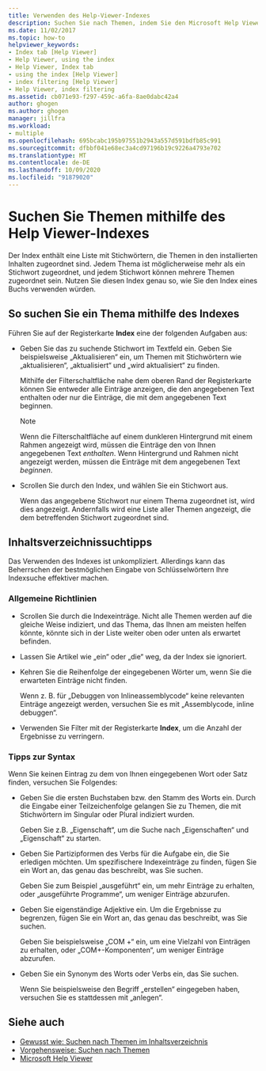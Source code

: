 ```yaml
---
title: Verwenden des Help-Viewer-Indexes
description: Suchen Sie nach Themen, indem Sie den Microsoft Help Viewer Index verwenden, der eine Liste von Schlüsselwörtern enthält, die Themen in den installierten Inhalten zugeordnet sind.
ms.date: 11/02/2017
ms.topic: how-to
helpviewer_keywords:
- Index tab [Help Viewer]
- Help Viewer, using the index
- Help Viewer, Index tab
- using the index [Help Viewer]
- index filtering [Help Viewer]
- Help Viewer, index filtering
ms.assetid: cb071e93-f297-459c-a6fa-8ae0dabc42a4
author: ghogen
ms.author: ghogen
manager: jillfra
ms.workload:
- multiple
ms.openlocfilehash: 695bcabc195b97551b2943a557d591bdfb85c991
ms.sourcegitcommit: dfbbf041e68ec3a4cd97196b19c9226a4793e702
ms.translationtype: MT
ms.contentlocale: de-DE
ms.lasthandoff: 10/09/2020
ms.locfileid: "91879020"
---
```

# <a name="find-topics-by-using-the-help-viewer-index"></a>Suchen Sie Themen mithilfe des Help Viewer-Indexes

Der Index enthält eine Liste mit Stichwörtern, die Themen in den installierten Inhalten zugeordnet sind. Jedem Thema ist möglicherweise mehr als ein Stichwort zugeordnet, und jedem Stichwort können mehrere Themen zugeordnet sein. Nutzen Sie diesen Index genau so, wie Sie den Index eines Buchs verwenden würden.

## <a name="to-find-a-topic-by-using-the-index"></a>So suchen Sie ein Thema mithilfe des Indexes

Führen Sie auf der Registerkarte **Index** eine der folgenden Aufgaben aus:

- Geben Sie das zu suchende Stichwort im Textfeld ein. Geben Sie beispielsweise „Aktualisieren“ ein, um Themen mit Stichwörtern wie „aktualisieren“, „aktualisiert“ und „wird aktualisiert“ zu finden.

    Mithilfe der Filterschaltfläche nahe dem oberen Rand der Registerkarte können Sie entweder alle Einträge anzeigen, die den angegebenen Text enthalten oder nur die Einträge, die mit dem angegebenen Text beginnen.

    > [!NOTE]
    > Wenn die Filterschaltfläche auf einem dunkleren Hintergrund mit einem Rahmen angezeigt wird, müssen die Einträge den von Ihnen angegebenen Text _enthalten_. Wenn Hintergrund und Rahmen nicht angezeigt werden, müssen die Einträge mit dem angegebenen Text _beginnen_.

- Scrollen Sie durch den Index, und wählen Sie ein Stichwort aus.

    Wenn das angegebene Stichwort nur einem Thema zugeordnet ist, wird dies angezeigt. Andernfalls wird eine Liste aller Themen angezeigt, die dem betreffenden Stichwort zugeordnet sind.

## <a name="index-search-tips"></a>Inhaltsverzeichnissuchtipps

Das Verwenden des Indexes ist unkompliziert. Allerdings kann das Beherrschen der bestmöglichen Eingabe von Schlüsselwörtern Ihre Indexsuche effektiver machen.

### <a name="general-guidelines"></a>Allgemeine Richtlinien

- Scrollen Sie durch die Indexeinträge. Nicht alle Themen werden auf die gleiche Weise indiziert, und das Thema, das Ihnen am meisten helfen könnte, könnte sich in der Liste weiter oben oder unten als erwartet befinden.

- Lassen Sie Artikel wie „ein“ oder „die“ weg, da der Index sie ignoriert.

- Kehren Sie die Reihenfolge der eingegebenen Wörter um, wenn Sie die erwarteten Einträge nicht finden.

    Wenn z. B. für „Debuggen von Inlineassemblycode“ keine relevanten Einträge angezeigt werden, versuchen Sie es mit „Assemblycode, inline debuggen“.

- Verwenden Sie Filter mit der Registerkarte **Index**, um die Anzahl der Ergebnisse zu verringern.

### <a name="syntax-tips"></a>Tipps zur Syntax

Wenn Sie keinen Eintrag zu dem von Ihnen eingegebenen Wort oder Satz finden, versuchen Sie Folgendes:

- Geben Sie die ersten Buchstaben bzw. den Stamm des Worts ein. Durch die Eingabe einer Teilzeichenfolge gelangen Sie zu Themen, die mit Stichwörtern im Singular oder Plural indiziert wurden.

    Geben Sie z.B. „Eigenschaft“, um die Suche nach „Eigenschaften“ und „Eigenschaft“ zu starten.

- Geben Sie Partizipformen des Verbs für die Aufgabe ein, die Sie erledigen möchten. Um spezifischere Indexeinträge zu finden, fügen Sie ein Wort an, das genau das beschreibt, was Sie suchen.

    Geben Sie zum Beispiel „ausgeführt“ ein, um mehr Einträge zu erhalten, oder „ausgeführte Programme“, um weniger Einträge abzurufen.

- Geben Sie eigenständige Adjektive ein. Um die Ergebnisse zu begrenzen, fügen Sie ein Wort an, das genau das beschreibt, was Sie suchen.

    Geben Sie beispielsweise „COM +“ ein, um eine Vielzahl von Einträgen zu erhalten, oder „COM+-Komponenten“, um weniger Einträge abzurufen.

- Geben Sie ein Synonym des Worts oder Verbs ein, das Sie suchen.

    Wenn Sie beispielsweise den Begriff „erstellen“ eingegeben haben, versuchen Sie es stattdessen mit „anlegen“.

## <a name="see-also"></a>Siehe auch

- [Gewusst wie: Suchen nach Themen im Inhaltsverzeichnis](../help-viewer/find-topics-toc.md)
- [Vorgehensweise: Suchen nach Themen](../help-viewer/find-topics.md)
- [Microsoft Help Viewer](../help-viewer/overview.md)